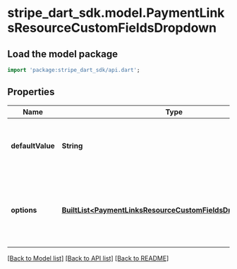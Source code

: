 # stripe_dart_sdk.model.PaymentLinksResourceCustomFieldsDropdown

## Load the model package
```dart
import 'package:stripe_dart_sdk/api.dart';
```

## Properties
Name | Type | Description | Notes
------------ | ------------- | ------------- | -------------
**defaultValue** | **String** | The value that will pre-fill on the payment page. | [optional] 
**options** | [**BuiltList&lt;PaymentLinksResourceCustomFieldsDropdownOption&gt;**](PaymentLinksResourceCustomFieldsDropdownOption.md) | The options available for the customer to select. Up to 200 options allowed. | 

[[Back to Model list]](../README.md#documentation-for-models) [[Back to API list]](../README.md#documentation-for-api-endpoints) [[Back to README]](../README.md)


